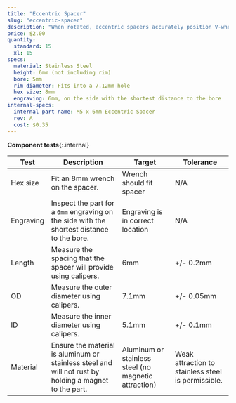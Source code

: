```yaml
---
title: "Eccentric Spacer"
slug: "eccentric-spacer"
description: "When rotated, eccentric spacers accurately position V-wheels on a plate such that they can firmly engage V-slot aluminum extrusions. They are only used on wheels on one side of an extrusion. Adjustments are made by using a 8mm wrench on the spacer itself."
price: $2.00
quantity:
  standard: 15
  xl: 15
specs:
  material: Stainless Steel
  height: 6mm (not including rim)
  bore: 5mm
  rim diameter: Fits into a 7.12mm hole
  hex size: 8mm
  engraving: 6mm, on the side with the shortest distance to the bore
internal-specs:
  internal part name: M5 x 6mm Eccentric Spacer
  rev: A
  cost: $0.35
---
```


**Component tests**{:.internal}

|Test         |Description  |Target       |Tolerance    |
|-------------|-------------|-------------|-------------|
|Hex size     |Fit an 8mm wrench on the spacer.|Wrench should fit spacer|N/A
|Engraving    |Inspect the part for a `6mm` engraving on the side with the shortest distance to the bore.|Engraving is in correct location|N/A
|Length       |Measure the spacing that the spacer will provide using calipers.|6mm|+/- 0.2mm
|OD           |Measure the outer diameter using calipers.|7.1mm|+/- 0.05mm
|ID           |Measure the inner diameter using calipers.|5.1mm|+/- 0.1mm
|Material     |Ensure the material is aluminum or stainless steel and will not rust by holding a magnet to the part.|Aluminum or stainless steel (no magnetic attraction)|Weak attraction to stainless steel is permissible.
